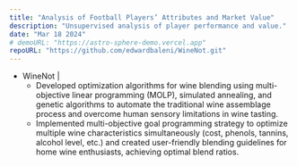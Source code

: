 ```yaml
---
title: "Analysis of Football Players’ Attributes and Market Value"
description: "Unsupervised analysis of player performance and value."
date: "Mar 18 2024"
# demoURL: "https://astro-sphere-demo.vercel.app"
repoURL: "https://github.com/edwardbaleni/WineNot.git"
---
```


* WineNot |       
    * Developed optimization algorithms for wine blending using multi-objective linear programming (MOLP), simulated annealing, and genetic algorithms to automate the traditional wine assemblage process and overcome human sensory limitations in wine tasting.
    * Implemented multi-objective goal programming strategy to optimize multiple wine characteristics simultaneously (cost, phenols, tannins, alcohol level, etc.) and created user-friendly blending guidelines for home wine enthusiasts, achieving optimal blend ratios.
